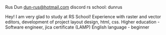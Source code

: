 Rus Dun
dun-rus@hotmail.com
discord rs school: dunrus

Hey! I am very glad to study at RS School!
Experience with raster and vector editors, development of project layout design, html, css.
Higher education - Software engineer, jica certificate (LAMP)
English language - beginner
